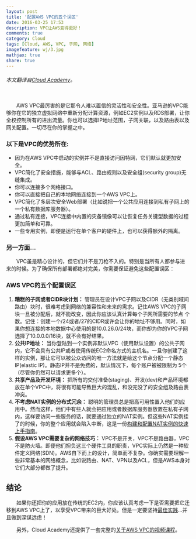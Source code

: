 ```yaml
---
layout: post
title: '配置AWS VPC的五个误区'
date: 2016-03-25 17:53
description: VPC让AWS变得更好！
comments: true
category: Cloud
tags: [Cloud, AWS, VPC, 子网, 网络]
imagefeature: wj/3.jpg
mathjax: true
share: true
---
```

###### 本文翻译自[Cloud Academy](http://cloudacademy.com/blog/aws-vpc-configuration-five-kick-yourself-mistakes/)。

<br/>
&emsp;&emsp;AWS VPC最厉害的是它那令人难以置信的灵活性和安全性。亚马逊的VPC能够你在它的独立虚拟网络中重新分配计算资源，例如EC2实例以及RDS部署，让你全权控制所有的进出流量。你也可以选择IP地址范围，子网关联，以及路由表以及网关配置。一切尽在你的掌握之中。

<!--more-->

### 以下是VPC的优势所在:

- 因为在AWS VPC中启动的实例并不是直接访问因特网，它们默认就更加安全。
- VPC简化了安全措施，能够与ACL、路由规则以及安全组(security group)无缝集成。
- 你可以连接多个网络接口。
- 你可以直接把自己的本地网络连接到一个AWS VPC上。
- VPC简化了多层次安全Web部署（比如说把一个公共应用连接到私有子网上的一个私有数据库服务器）。
- 通过私有连接，VPC连接中内置的灾备镜像可以让恢复任务关键型数据的过程更加简单和可靠。
- 一些专用实例，即便是运行在单个客户的硬件上，也可以获得额外的隔离。

### __另一方面...__
&emsp;&emsp;VPC虽是精心设计的，但它们并不是刀枪不入的。特别是当所有人都参与进来的时候。为了确保所有部署都绝对完美，你需要保证避免这些配置误区：

### __AWS VPC的五个配置误区__

1. __糟糕的子网或者CIDR块计划：__ 管理员在设计VPC子网以及CIDR（无类别域间路由）块时，很难考虑到网络的兼容性和未来的需求。记住AWS VPC的子网块一旦被分配后，就不能改变，因此你应该认真计算每个子网所需要的节点 个数。记住：创建一个/24或者/27的CIDR或许会让你的地址不够用。同时，如果你想连接的本地数据中心使用的是10.0.26.0/24块，而你却为你的VPC子网选择了10.0.0.0/16块，就不会有好结果。
2. __公共IP地址：__ 当你登陆到一个实例非默认VPC（使用默认设置）的公共子网内，它不会具有公共IP或者使用传统EC2命名方式的主机名。一旦你创建了这样的实例，那让它可以被公众访问的唯一方法就是给这个节点分配一个静态IP(elastic IP)。静态IP并不是免费的，默认情况下，每个账户被被限制为 5个（尽管你仍然可以请求更多个）。
3. __共享产品及开发环境：__ 把所有的交付准备(staging)、开发(dev)和产品环境都放在单个VPC中，将很有可能导致巨大的混乱，和没完没了的安全组及路由表冲突。
4. __不考虑NAT实例的分布式冗余：__ 聪明的管理员总是把高可用性置入他们的应用中。然而这样，他们中有些人就会把应用或者数据库服务器放置在私有子网内，这样要访问一些服务的话，就要通过独立的NAT实例。但这些NAT实例挂了的时候，你的整个应用就会陷入中断，这是一份[构建和配置NAT实例的快速上手指南](https://cloudacademy.com/amazon-web-services/amazon-vpc-networking-course/build-and-configure-a-nat-instance.html)。
5. __假设AWS VPC需要复杂的网络技巧：__ VPC不是开关，VPC不是路由器，VPC不是防火墙。即便他们担负这三个硬件工具的职责，VPC实际上仍然是一种软件定义网络(SDN)。AWS自下而上的设计，简单而不复杂。你确实需要理解一些非常基本的网络概念，比如说路由、NAT、VPN以及ACL，但是AWS本身对它们大部分都做了提升。

## 结论
&emsp;&emsp;如果你还把你的应用放在传统的EC2内，你应该认真考虑一下是否需要把它迁移到AWS VPC上了，以享受VPC带来的巨大好处。但是一定要坚持[最佳实践](http://docs.aws.amazon.com/AmazonVPC/latest/UserGuide/VPC_Introduction.html)...并且做到深谋远虑！

&emsp;&emsp;另外，Cloud Academy还提供了一套完整的[关于AWS VPC的视频课程](https://cloudacademy.com/amazon-web-services/understanding-vpc-course/)。
